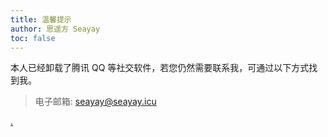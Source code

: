 ```yaml
---
title: 温馨提示
author: 思遥方 Seayay
toc: false
---
```


本人已经卸载了腾讯 QQ 等社交软件，若您仍然需要联系我，可通过以下方式找到我。

> 电子邮箱: [seayay@seayay.icu](mailto:seayay@seayay.icu)

[.](https://b23.tv/0izApCB)
